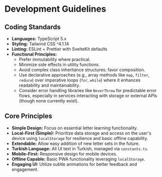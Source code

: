 # Development Guidelines

## Coding Standards

- **Languages:** TypeScript 5.x
- **Styling:** Tailwind CSS ^4.1.14
- **Linting:** ESLint + Prettier with SvelteKit defaults
- **Functional Principles:**
  - Prefer immutability where practical.
  - Minimize side effects in utility functions.
  - Avoid complex class inheritance structures; favor composition.
  - Use declarative approaches (e.g., array methods like `map`, `filter`, `reduce`) over imperative loops (`for`, `while`) where it enhances readability and maintainability.
  - Consider error handling libraries like `NeverThrow` for predictable error flows, especially in services interacting with storage or external APIs (though none currently exist).

## Core Principles

- **Simple Design:** Focus on essential letter learning functionality.
- **Local-First (Simple):** Prioritize data storage and access on the user's device using `localStorage` for resilience and basic offline capability.
- **Extendable:** Allow easy addition of new letter sets in the future.
- **Turkish Language:** All UI text in Turkish, managed via `constants.ts`.
- **Mobile-First:** Responsive design for mobile devices.
- **Offline Capable:** Basic PWA functionality leveraging `localStorage`.
- **Engaging UI:** Utilize subtle animations for better feedback and engagement.
